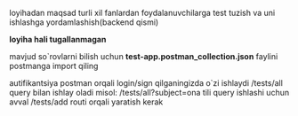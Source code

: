 loyihadan maqsad turli xil fanlardan foydalanuvchilarga test tuzish va uni ishlashga yordamlashish(backend qismi)

**loyiha hali tugallanmagan** 

mavjud so`rovlarni bilish uchun **test-app.postman_collection.json** faylini postmanga import qiling

autifikantsiya postman orqali login/sign qilganingizda o`zi ishlaydi
/tests/all query bilan ishlay oladi misol: /tests/all?subject=ona tili
query ishlashi uchun avval /tests/add routi orqali yaratish kerak